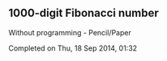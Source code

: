 1000-digit Fibonacci number
---------------------------

Without programming - Pencil/Paper

Completed on Thu, 18 Sep 2014, 01:32
